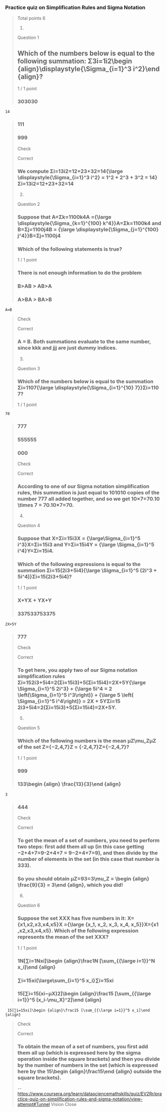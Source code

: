### Practice quiz on Simplification Rules and Sigma Notation
> 
> Total points 6
> 
> 1.
> 
> Question 1
> 
> ## Which of the numbers below is equal to the following summation: Σ3i=1i2\begin {align}\displaystyle{\Sigma_{i=1}^3 i^2}\end {align}?
> 
> 1 / 1 point
> 
>  ### 303030 
> 

    14 
> 
>  ### 111 
> 
>  ### 999 
> 
> Check
> 
> Correct
> 
> ### We compute Σi=13i2=12+23+32=14{\large \displaystyle{\Sigma_{i=1}^3 i^2} = 1^2 + 2^3 + 3^2 = 14}Σi=13​i2=12+23+32=14
> 
> 2.
> 
> Question 2
> 
> ### Suppose that A=Σk=1100k4A ={\large \displaystyle{\Sigma_{k=1}^{100} k^4}}A=Σk=1100​k4 and B=Σj=1100j4B = {\large \displaystyle{\Sigma_{j=1}^{100} j^4}}B=Σj=1100​j4
> 
> ### Which of the following statements is true?
> 
> 1 / 1 point
> 
>  ### There is not enough information to do the problem 
> 
>  ### B>AB > AB>A 
> 
>  ### A>BA > BA>B 
> 

    A=B 
> 
> Check
> 
> Correct
> 
> ### A = B. Both summations evaluate to the same number, since kkk and jjj are just dummy indices.
> 
> 3.
> 
> Question 3
> 
> ### Which of the numbers below is equal to the summation Σi=1107{\large \displaystyle{\Sigma_{i=1}^{10} 7}}Σi=110​7?
> 
> 1 / 1 point
> 

    70 
> 
>  ### 777 
> 
>  ### 555555 
> 
>  ### 000 
> 
> Check
> 
> Correct
> 
> ### According to one of our Sigma notation simplification rules, this summation is just equal to 101010 copies of the number 777 all added together, and so we get 10×7=70.10 \times 7 = 70.10×7=70.
> 
> 4.
> 
> Question 4
> 
> ### Suppose that X=Σi=15i3X = {\large\Sigma_{i=1}^5 i^3}X=Σi=15​i3 and Y=Σi=15i4Y = {\large \Sigma_{i=1}^5 i^4}Y=Σi=15​i4.
> 
> ### Which of the following expressions is equal to the summation Σi=15(2i3+5i4){\large \Sigma_{i=1}^5 (2i^3 + 5i^4)}Σi=15​(2i3+5i4)?
> 
> 1 / 1 point
> 
>  ### X+YX + YX+Y 
> 
>  ### 337533753375 
> 

    2X+5Y 
> 
>  ### 777 
> 
> Check
> 
> Correct
> 
> ### To get here, you apply two of our Sigma notation simplification rules Σi=152i3+5i4=2(Σi=15i3)+5(Σi=15i4)=2X+5Y{\large \Sigma_{i=1}^5 2i^3} + {\large 5i^4 = 2 \left(\Sigma_{i=1}^5 i^3\right)} + {\large 5 \left( \Sigma_{i=1}^5 i^4\right)} = 2X + 5YΣi=15​2i3+5i4=2(Σi=15​i3)+5(Σi=15​i4)=2X+5Y.
> 
> 5.
> 
> Question 5
> 
> ### Which of the following numbers is the mean μZ\mu_ZμZ​ of the set Z={−2,4,7}Z = \{-2,4,7\}Z={−2,4,7}?
> 
> 1 / 1 point
> 
>  ### 999 
> 
>  ### 133\begin {align} \frac{13}{3}\end {align} 
> 

    3 
> 
>  ### 444 
> 
> Check
> 
> Correct
> 
> ### To get the mean of a set of numbers, you need to perform two steps: first add them all up (in this case getting −2+4+7=9-2+4+7 = 9−2+4+7=9), and then divide by the number of elements in the set (in this case that number is 333).
> 
> ### So you should obtain μZ=93=3\mu_Z = \begin {align} \frac{9}{3} = 3\end {align}, which you did!
> 
> 6.
> 
> Question 6
> 
> ### Suppose the set XXX has five numbers in it: X={x1,x2,x3,x4,x5}X ={\large \{x_1, x_2, x_3, x_4, x_5\}}X={x1​,x2​,x3​,x4​,x5​}. Which of the following expression represents the mean of the set XXX?
> 
> 1 / 1 point
> 
>  ### 1N[∑i=1Nxi]\begin {align}\frac1N [\sum_{{\large i=1}}^N x_i]\end {align} 
> 
>  ### ∑i=15xi{\large\sum_{i=1}^5 x_i}∑i=15​xi​ 
> 
>  ### 15[∑i=15(xi−μX)2]\begin {align}\frac15 [\sum_{{\large i=1}}^5 (x_i-\mu_X)^2]\end {align} 
> 

     15[∑i=15xi]\begin {align}\frac15 [\sum_{{\large i=1}}^5 x_i]\end {align} 
> 
> Check
> 
> Correct
> 
> ### To obtain the mean of a set of numbers, you first add them all up (which is expressed here by the sigma operation inside the square brackets) and then you divide by the number of numbers in the set (which is expressed here by the 15\begin {align}\frac15\end {align} outside the square brackets).
>
> -- https://www.coursera.org/learn/datasciencemathskills/quiz/EV2Rr/practice-quiz-on-simplification-rules-and-sigma-notation/view-attempt#Tunnel Vision Close
